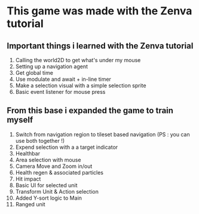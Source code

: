 # This game was made with the Zenva tutorial

## Important things i learned with the Zenva tutorial
1. Calling the world2D to get what's under my mouse
2. Setting up a navigation agent
3. Get global time
4. Use modulate and await + in-line timer
5. Make a selection visual with a simple selection sprite
6. Basic event listener for mouse press

## From this base i expanded the game to train myself
1. Switch from navigation region to tileset based navigation (PS : you can use both together !)
2. Expend selection with a a target indicator
3. Healthbar
4. Area selection with mouse
5. Camera Move and Zoom in/out
6. Health regen & associated particles
7. Hit impact
8. Basic UI for selected unit
9. Transform Unit & Action selection
10. Added Y-sort logic to Main
11. Ranged unit
